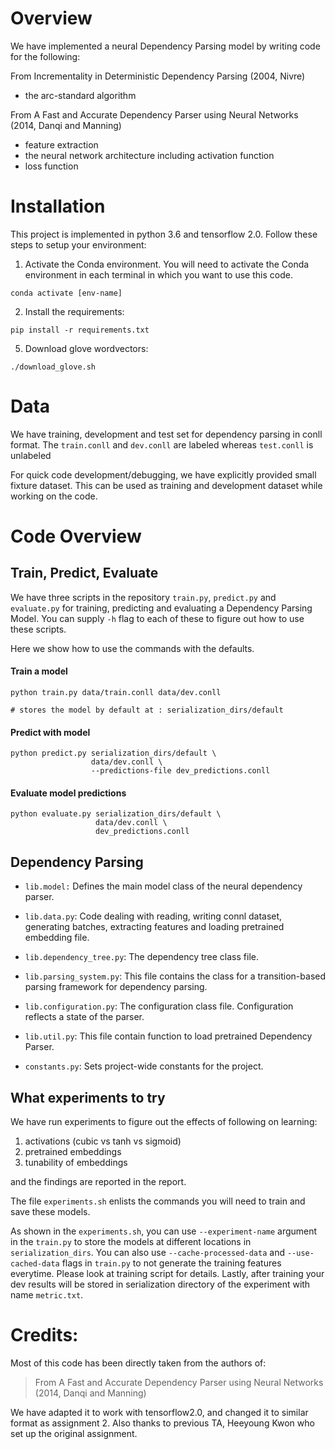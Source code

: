 # Overview

We have implemented a neural Dependency Parsing model by writing code for the following:

From Incrementality in Deterministic Dependency Parsing (2004, Nivre)
- the arc-standard algorithm

From A Fast and Accurate Dependency Parser using Neural Networks (2014, Danqi and Manning)

- feature extraction
- the neural network architecture including activation function
- loss function


# Installation

This project is implemented in python 3.6 and tensorflow 2.0. Follow these steps to setup your environment:

1. Activate the Conda environment. You will need to activate the Conda environment in each terminal in which you want to use this code.
```
conda activate [env-name]
```
2. Install the requirements:
```
pip install -r requirements.txt
```

5. Download glove wordvectors:
```
./download_glove.sh
```

# Data

We have training, development and test set for dependency parsing in conll format. The `train.conll` and `dev.conll` are labeled whereas `test.conll` is unlabeled

For quick code development/debugging, we have explicitly provided small fixture dataset. This can be used as training and development dataset while working on the code.


# Code Overview


## Train, Predict, Evaluate


We have three scripts in the repository `train.py`, `predict.py` and `evaluate.py` for training, predicting and evaluating a Dependency Parsing Model. You can supply `-h` flag to each of these to figure out how to use these scripts.

Here we show how to use the commands with the defaults.


#### Train a model
```
python train.py data/train.conll data/dev.conll

# stores the model by default at : serialization_dirs/default
```

#### Predict with model
```
python predict.py serialization_dirs/default \
                  data/dev.conll \
                  --predictions-file dev_predictions.conll
```

#### Evaluate model predictions

```
python evaluate.py serialization_dirs/default \
                   data/dev.conll \
                   dev_predictions.conll
```



## Dependency Parsing

  - `lib.model:` Defines the main model class of the neural dependency parser.

  - `lib.data.py`: Code dealing with reading, writing connl dataset, generating batches, extracting features and loading pretrained embedding file.

  - `lib.dependency_tree.py`: The dependency tree class file.

  - `lib.parsing_system.py`: This file contains the class for a transition-based parsing framework for dependency parsing.

  - `lib.configuration.py`: The configuration class file. Configuration reflects a state of the parser.

  - `lib.util.py`: This file contain function to load pretrained Dependency Parser.

  - `constants.py`: Sets project-wide constants for the project.


## What experiments to try

We have run experiments to figure out the effects of following on learning:

1. activations (cubic vs tanh vs sigmoid)
2. pretrained embeddings
3. tunability of embeddings

and the findings are reported in the report.

The file `experiments.sh` enlists the commands you will need to train and save these models. 

As shown in the `experiments.sh`, you can use `--experiment-name` argument in the `train.py` to store the models at different locations in `serialization_dirs`. You can also use `--cache-processed-data` and `--use-cached-data` flags in `train.py` to not generate the training features everytime. Please look at training script for details. Lastly, after training your dev results will be stored in serialization directory of the experiment with name `metric.txt`.

# Credits:

Most of this code has been directly taken from the authors of:

> From A Fast and Accurate Dependency Parser using Neural Networks (2014, Danqi and Manning)

We have adapted it to work with tensorflow2.0, and changed it to similar format as assignment 2. Also thanks to previous TA, Heeyoung Kwon who set up the original assignment.

